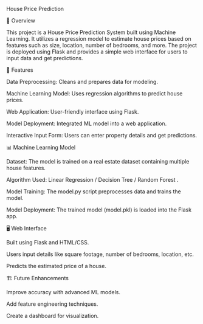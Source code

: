 House Price Prediction

📌 Overview

This project is a House Price Prediction System built using Machine Learning. It utilizes a regression model to estimate house prices based on features such as size, location, number of bedrooms, and more. The project is deployed using Flask and provides a simple web interface for users to input data and get predictions.



🚀 Features

Data Preprocessing: Cleans and prepares data for modeling.

Machine Learning Model: Uses regression algorithms to predict house prices.

Web Application: User-friendly interface using Flask.

Model Deployment: Integrated ML model into a web application.

Interactive Input Form: Users can enter property details and get predictions.

📊 Machine Learning Model

Dataset: The model is trained on a real estate dataset containing multiple house features.

Algorithm Used: Linear Regression / Decision Tree / Random Forest .

Model Training: The model.py script preprocesses data and trains the model.

Model Deployment: The trained model (model.pkl) is loaded into the Flask app.

🖥️ Web Interface

Built using Flask and HTML/CSS.

Users input details like square footage, number of bedrooms, location, etc.

Predicts the estimated price of a house.

🏗 Future Enhancements

Improve accuracy with advanced ML models.

Add feature engineering techniques.


Create a dashboard for visualization.

